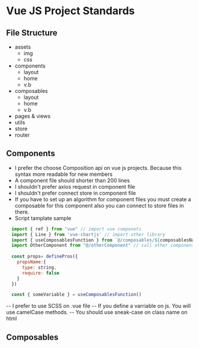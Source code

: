 # Vue JS Project Standards
## File Structure
- assets
  * img
  * css
- components
  * layout
  * home
  * v.b
- composables
  * layout
  * home
  * v.b
- pages & views
- utils
- store
- router

## Components
- I prefer the choose Composition api on vue js projects. Because this syntax more readable for new members
- A component file should shorter than 200 lines
- I shouldn't prefer axios request in component file
- I shouldn't prefer connect store in component file
- If you have to set up an algorithm for component files you must create a composable for this component also you can connect to store files in there.
- Script tamplate sample
 ```javascript
   import { ref } from "vue" // import vue componets
   import { Line } from 'vue-chartjs' // import other library  
   import { useComposablesFunction } from `@/composables/${composablesName}`
   import OtherComponent from "@/otherComponent" // call other components
   
   const props= definePros({
     propsName:{
       type: string,
       require: false
     }
   })
 
   const { someVariable } = useComposablesFunction()
 
 ```
-- I prefer to use SCSS on .vue file
-- If you define a varriable on js. You will use camelCase methods.
-- You should use sneak-case on class name on html

## Composables

